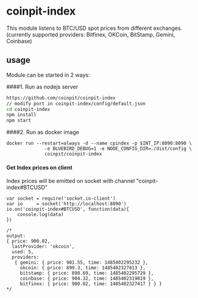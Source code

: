 # coinpit-index
This module listens to BTC/USD spot prices from different exchanges. (currently supported providers: Bitfinex, OKCoin, BitStamp, Gemini, Coinbase)

## usage

 Module can be started in 2 ways:

####1. Run as nodejs server
```bash
https://github.com/coinpit/coinpit-index
// modify port in coinpit-index/config/default.json
cd coinpit-index
npm install
npm start
```


####2. Run as docker image
```
docker run --restart=always -d --name cpindex -p $INT_IP:8090:8090 \
              -e BLUEBIRD_DEBUG=1 -e NODE_CONFIG_DIR=./dist/config \
              coinpit/coinpit-index
```

#### Get Index prices on client

Index prices will be emitted on socket with channel "coinpit-index#BTCUSD"

```
var socket = require('socket.io-client')
var io     = socket('http://localhost:8090')
io.on('coinpit-index#BTCUSD', function(data){
    console.log(data)
})

/*
output:
{ price: 900.02,
  lastProvider: 'okcoin',
  used: 5,
  providers:
   { gemini: { price: 901.55, time: 1485402295232 },
     okcoin: { price: 899.3, time: 1485402327813 },
     bitstamp: { price: 898.69, time: 1485402295729 },
     coinbase: { price: 904.32, time: 1485402319819 },
     bitfinex: { price: 900.02, time: 1485402327417 } } }
*/
```

